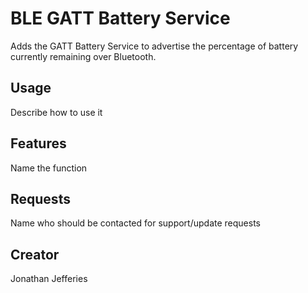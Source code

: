 # BLE GATT Battery Service

Adds the GATT Battery Service to advertise the percentage of battery currently remaining over Bluetooth.

## Usage

Describe how to use it

## Features

Name the function

## Requests

Name who should be contacted for support/update requests

## Creator

Jonathan Jefferies
